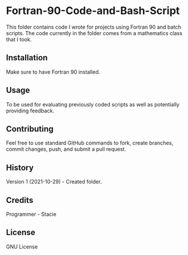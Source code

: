 # Fortran-90-Code-and-Bash-Script

This folder contains code I wrote for projects using Fortran 90 and batch scripts. The code currently in the folder comes from a mathematics class that I took.

## Installation
 
Make sure to have Fortran 90 installed.

## Usage
 
To be used for evaluating previously coded scripts as well as potentially providing feedback. 
 
## Contributing

Feel free to use standard GitHub commands to fork, create branches, commit changes, push, and submit a pull request.  

## History
 
Version 1 (2021-10-29) - Created folder. 
 
## Credits

Programmer - Stacie 
 
## License
 
GNU License
